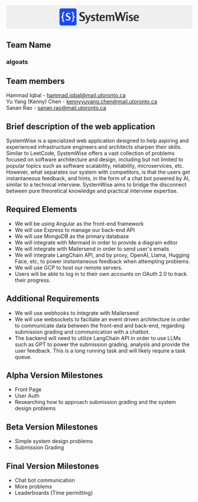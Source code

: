 ![alt text](/doc/logo.png)

## Team Name

### algoats

## Team members

Hammad Iqbal - hammad.iqbal@mail.utoronto.ca <br/>
Yu Yang (Kenny) Chen - kennyyuyang.chen@mail.utoronto.ca <br/>
Sanan Rao - sanan.rao@mail.utoronto.ca

## Brief description of the web application

SystemWise is a specialized web application designed to help aspiring and experienced infrastructure engineers and architects sharpen their skills. Similar to LeetCode, SystemWise offers a vast collection of problems focused on software architecture and design, including but not limited to popular topics such as software scalability, reliability, microservices, etc. However, what separates our system with competitors, is that the users get instantaneous feedback, and hints, in the form of a chat bot powered by AI, similar to a technical interview. SystemWise aims to bridge the disconnect between pure theoretical knowledge and practical interview expertise.

## Required Elements

- We will be using Angular as the front-end framework
- We will use Express to manage our back-end API
- We will use MongoDB as the primary database
- We will integrate with Mermaid in order to provide a diagram editor
- We will integrate with Mailersend in order to send user's emails
- We will integrate LangChain API, and by proxy, OpenAI, Llama, Hugging Face, etc, to power instantaneous feedback when attempting problems.
- We will use GCP to host our remote servers.
- Users will be able to log in to their own accounts on OAuth 2.0 to track their progress.

## Additional Requirements

- We will use webhooks to integrate with Mailersend
- We will use websockets to faciliate an event driven architecture in order to communicate data between the front-end and back-end, regarding submission grading and communication with a chatbot.
- The backend will need to utilize LangChain API in order to use LLMs such as GPT to power the submission grading, analysis and provide the user feedback. This is a long running task and will likely require a task queue.

## Alpha Version Milestones

- Front Page
- User Auth
- Researching how to approach submission grading and the system design problems

## Beta Version Milestones

- Simple system design problems
- Submission Grading

## Final Version Milestones

- Chat bot communication
- More problems
- Leaderboards (Time permitting)
